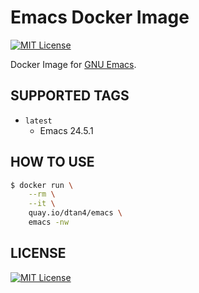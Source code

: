 # Emacs Docker Image

[![MIT License](http://img.shields.io/badge/license-MIT-blue.svg?style=flat)](LICENSE)

Docker Image for [GNU Emacs](https://www.gnu.org/software/emacs/).

## SUPPORTED TAGS

- `latest`
  - Emacs 24.5.1

## HOW TO USE

```bash
$ docker run \
    --rm \
    --it \
    quay.io/dtan4/emacs \
    emacs -nw
```

## LICENSE
[![MIT License](http://img.shields.io/badge/license-MIT-blue.svg?style=flat)](LICENSE)
